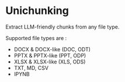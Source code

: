 # Unichunking

Extract LLM-friendly chunks from any file type.

Supported file types are :

 - DOCX & DOCX-like (DOC, ODT)
 - PPTX & PPTX-like (PPT, ODP)
 - XLSX & XLSX-like (XLS, ODS)
 - TXT, MD, CSV
 - IPYNB
